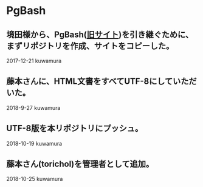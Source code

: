 # PgBash

境田様から、PgBash([旧サイト](http://db.psn.ne.jp/pgbash/))を引き継ぐために、まずリポジトリを作成、サイトをコピーした。 
---
2017-12-21 kuwamura

藤本さんに、HTML文書をすべてUTF-8にしていただいた。 
---
2018-9-27 kuwamura

UTF-8版を本リポジトリにプッシュ。 
---
2018-10-19 kuwamura

藤本さん(torichol)を管理者として追加。
---
2018-10-25 kuwamura
